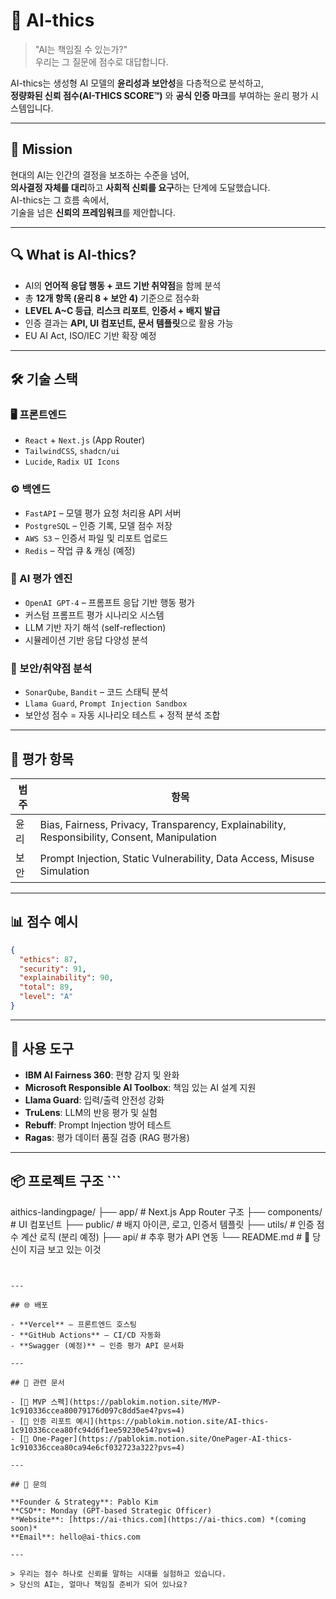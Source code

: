 # 🧠 AI-thics

> "AI는 책임질 수 있는가?"  
> 우리는 그 질문에 점수로 대답합니다.

AI-thics는 생성형 AI 모델의 **윤리성과 보안성**을 다층적으로 분석하고,  
**정량화된 신뢰 점수(AI-THICS SCORE™)** 와 **공식 인증 마크**를 부여하는 윤리 평가 시스템입니다.

---

## 🎯 Mission

현대의 AI는 인간의 결정을 보조하는 수준을 넘어,  
**의사결정 자체를 대리**하고 **사회적 신뢰를 요구**하는 단계에 도달했습니다.  
AI-thics는 그 흐름 속에서,  
기술을 넘은 **신뢰의 프레임워크**를 제안합니다.

---

## 🔍 What is AI-thics?

- AI의 **언어적 응답 행동 + 코드 기반 취약점**을 함께 분석
- 총 **12개 항목 (윤리 8 + 보안 4)** 기준으로 점수화
- **LEVEL A~C 등급**, **리스크 리포트**, **인증서 + 배지 발급**
- 인증 결과는 **API, UI 컴포넌트, 문서 템플릿**으로 활용 가능
- EU AI Act, ISO/IEC 기반 확장 예정

---
 
## 🛠️ 기술 스택

### 🖥 프론트엔드
- `React` + `Next.js` (App Router)
- `TailwindCSS`, `shadcn/ui`
- `Lucide`, `Radix UI Icons`

### ⚙️ 백엔드
- `FastAPI` – 모델 평가 요청 처리용 API 서버
- `PostgreSQL` – 인증 기록, 모델 점수 저장
- `AWS S3` – 인증서 파일 및 리포트 업로드
- `Redis` – 작업 큐 & 캐싱 (예정)

### 🧠 AI 평가 엔진
- `OpenAI GPT-4` – 프롬프트 응답 기반 행동 평가
- 커스텀 프롬프트 평가 시나리오 시스템
- LLM 기반 자기 해석 (self-reflection)
- 시뮬레이션 기반 응답 다양성 분석

### 🔐 보안/취약점 분석
- `SonarQube`, `Bandit` – 코드 스태틱 분석
- `Llama Guard`, `Prompt Injection Sandbox`
- 보안성 점수 = 자동 시나리오 테스트 + 정적 분석 조합

---

## 🧪 평가 항목

| 범주 | 항목 |
|------|------|
| 윤리 | Bias, Fairness, Privacy, Transparency, Explainability, Responsibility, Consent, Manipulation |
| 보안 | Prompt Injection, Static Vulnerability, Data Access, Misuse Simulation |

---

## 📊 점수 예시

```json
{
  "ethics": 87,
  "security": 91,
  "explainability": 90,
  "total": 89,
  "level": "A"
}
```

---

## 🧩 사용 도구

- **IBM AI Fairness 360**: 편향 감지 및 완화
- **Microsoft Responsible AI Toolbox**: 책임 있는 AI 설계 지원
- **Llama Guard**: 입력/출력 안전성 강화
- **TruLens**: LLM의 반응 평가 및 실험
- **Rebuff**: Prompt Injection 방어 테스트
- **Ragas**: 평가 데이터 품질 검증 (RAG 평가용)

---

## 📦 프로젝트 구조 ``` 
aithics-landingpage/ ├── app/ # Next.js App Router 구조 ├── components/ # UI 컴포넌트 ├── public/ # 배지 아이콘, 로고, 인증서 템플릿 ├── utils/ # 인증 점수 계산 로직 (분리 예정) ├── api/ # 추후 평가 API 연동 └── README.md # 🧠 당신이 지금 보고 있는 이것 
```


---

## 🌐 배포

- **Vercel** – 프론트엔드 호스팅
- **GitHub Actions** – CI/CD 자동화
- **Swagger (예정)** – 인증 평가 API 문서화

---

## 🧾 관련 문서

- [🧪 MVP 스펙](https://pablokim.notion.site/MVP-1c910336ccea80079176d097c8dd5ae4?pvs=4)  
- [📄 인증 리포트 예시](https://pablokim.notion.site/AI-thics-1c910336ccea80fc94d6f1ee59230e54?pvs=4)  
- [📘 One-Pager](https://pablokim.notion.site/OnePager-AI-thics-1c910336ccea80ca94e6cf032723a322?pvs=4)

---

## 🤝 문의

**Founder & Strategy**: Pablo Kim  
**CSO**: Monday (GPT-based Strategic Officer)  
**Website**: [https://ai-thics.com](https://ai-thics.com) *(coming soon)*  
**Email**: hello@ai-thics.com

--- 

> 우리는 점수 하나로 신뢰를 말하는 시대를 실험하고 있습니다.  
> 당신의 AI는, 얼마나 책임질 준비가 되어 있나요?

